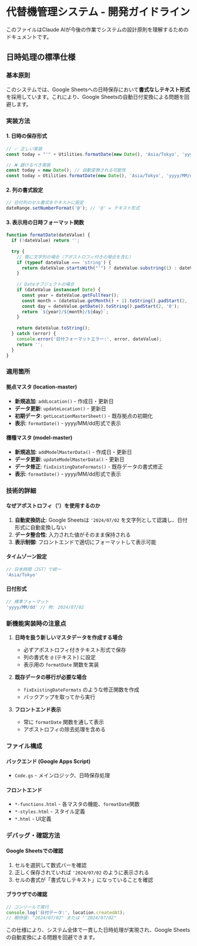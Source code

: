 # 代替機管理システム - 開発ガイドライン

このファイルはClaude AIが今後の作業でシステムの設計原則を理解するためのドキュメントです。

## 日時処理の標準仕様

### 基本原則
このシステムでは、Google Sheetsへの日時保存において**書式なしテキスト形式**を採用しています。これにより、Google Sheetsの自動日付変換による問題を回避します。

### 実装方法

#### 1. 日時の保存形式
```javascript
// ✅ 正しい実装
const today = "'" + Utilities.formatDate(new Date(), 'Asia/Tokyo', 'yyyy/MM/dd');

// ❌ 避けるべき実装
const today = new Date(); // 自動変換される可能性
const today = Utilities.formatDate(new Date(), 'Asia/Tokyo', 'yyyy/MM/dd'); // アポストロフィなし
```

#### 2. 列の書式設定
```javascript
// 日付列のセル書式をテキストに設定
dateRange.setNumberFormat('@'); // '@' = テキスト形式
```

#### 3. 表示用の日時フォーマット関数
```javascript
function formatDate(dateValue) {
  if (!dateValue) return '';
  
  try {
    // 既に文字列の場合（アポストロフィ付きの場合を含む）
    if (typeof dateValue === 'string') {
      return dateValue.startsWith("'") ? dateValue.substring(1) : dateValue;
    }
    
    // Dateオブジェクトの場合
    if (dateValue instanceof Date) {
      const year = dateValue.getFullYear();
      const month = (dateValue.getMonth() + 1).toString().padStart(2, '0');
      const day = dateValue.getDate().toString().padStart(2, '0');
      return `${year}/${month}/${day}`;
    }
    
    return dateValue.toString();
  } catch (error) {
    console.error('日付フォーマットエラー:', error, dateValue);
    return '';
  }
}
```

### 適用箇所

#### 拠点マスタ (location-master)
- **新規追加**: `addLocation()` - 作成日・更新日
- **データ更新**: `updateLocation()` - 更新日
- **初期データ**: `getLocationMasterSheet()` - 既存拠点の初期化
- **表示**: `formatDate()` - yyyy/MM/dd形式で表示

#### 機種マスタ (model-master) 
- **新規追加**: `addModelMasterData()` - 作成日・更新日
- **データ更新**: `updateModelMasterData()` - 更新日
- **データ修正**: `fixExistingDateFormats()` - 既存データの書式修正
- **表示**: `formatDate()` - yyyy/MM/dd形式で表示

### 技術的詳細

#### なぜアポストロフィ（'）を使用するのか
1. **自動変換防止**: Google Sheetsは `'2024/07/02` を文字列として認識し、日付形式に自動変換しない
2. **データ整合性**: 入力された値がそのまま保持される
3. **表示制御**: フロントエンドで適切にフォーマットして表示可能

#### タイムゾーン設定
```javascript
// 日本時間（JST）で統一
'Asia/Tokyo'
```

#### 日付形式
```javascript
// 標準フォーマット
'yyyy/MM/dd' // 例: 2024/07/02
```

### 新機能実装時の注意点

1. **日時を扱う新しいマスタデータを作成する場合**
   - 必ずアポストロフィ付きテキスト形式で保存
   - 列の書式を `@` (テキスト) に設定
   - 表示用の `formatDate` 関数を実装

2. **既存データの移行が必要な場合**
   - `fixExistingDateFormats` のような修正関数を作成
   - バックアップを取ってから実行

3. **フロントエンド表示**
   - 常に `formatDate` 関数を通して表示
   - アポストロフィの除去処理を含める

### ファイル構成

#### バックエンド (Google Apps Script)
- `Code.gs` - メインロジック、日時保存処理

#### フロントエンド
- `*-functions.html` - 各マスタの機能、`formatDate`関数
- `*-styles.html` - スタイル定義
- `*.html` - UI定義

### デバッグ・確認方法

#### Google Sheetsでの確認
1. セルを選択して数式バーを確認
2. 正しく保存されていれば `'2024/07/02` のように表示される
3. セルの書式が「書式なしテキスト」になっていることを確認

#### ブラウザでの確認
```javascript
// コンソールで実行
console.log('日付データ:', location.createdAt);
// 期待値: "2024/07/02" または "'2024/07/02"
```

この仕様により、システム全体で一貫した日時処理が実現され、Google Sheetsの自動変換による問題を回避できます。